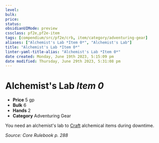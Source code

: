 ```yaml
---
level:
bulk:
price:
status:
obsidianUIMode: preview
cssclass: pf2e,pf2e-item
tags: [compendium/src/pf2e/crb, item/category/adventuring-gear]
aliases: ["Alchemist's Lab *Item 0*", "Alchemist's Lab"]
title: "Alchemist's Lab *Item 0*"
linter-yaml-title-alias: "Alchemist's Lab *Item 0*"
date created: Monday, June 19th 2023, 5:15:09 pm
date modified: Thursday, June 29th 2023, 5:31:08 pm
---
```


# Alchemist's Lab *Item 0*

- **Price** 5 gp
- **Bulk** 6
- **Hands** 2
- **Category** Adventuring Gear

You need an alchemist's lab to [Craft](rules/actions/craft.md) alchemical items during downtime.

*Source: Core Rulebook p. 288*
